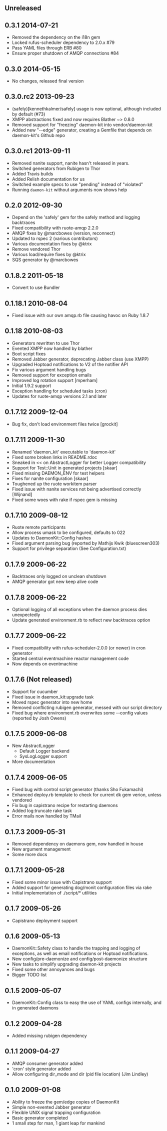 ## Unreleased

## 0.3.1 2014-07-21

* Removed the dependency on the i18n gem
* Locked rufus-scheduler dependency to 2.0.x #79
* Pass YAML files through ERB #80
* Ensure proper shutdown of AMQP connections #84

## 0.3.0 2014-05-15

* No changes, released final version

## 0.3.0.rc2 2013-09-23

* (safely)[kennethkalmer/safely] usage is now optional, although included by default (#73)
* XMPP abstractions fixed and now requires Blather ~> 0.8.0
* Removed support for "freezing" daemon-kit into vendor/daemon-kit
* Added new "--edge" generator, creating a Gemfile that depends on daemon-kit's Github repo

## 0.3.0.rc1 2013-09-11

* Removed nanite support, nanite hasn't released in years.
* Switched generators from Rubigen to Thor
* Added Travis builds
* Added Relish documentation for us
* Switched example specs to use "pending" instead of "violated"
* Running `daemon-kit` without arguments now shows help

## 0.2.0 2012-09-30

* Depend on the 'safely' gem for the safely method and logging backtraces
* Fixed compatibility with ruote-amqp 2.2.0
* AMQP fixes by @marcbowes (version, reconnect)
* Updated to rspec 2 (various contributors)
* Various documentation fixes by @ktrix
* Remove vendored Thor
* Various load/require fixes by @ktrix
* SQS generator by @marcbowes

## 0.1.8.2 2011-05-18

* Convert to use Bundler

## 0.1.18.1 2010-08-04

* Fixed issue with our own amqp.rb file causing havoc on Ruby 1.8.7

## 0.1.18 2010-08-03

* Generators rewritten to use Thor
* Evented XMPP now handled by blather
* Boot script fixes
* Removed Jabber generator, deprecating Jabber class (use XMPP)
* Upgraded Hoptoad notifications to V2 of the notifier API
* Fix various argument handling bugs
* Removed support for exception emails
* Improved log rotation support [mperham]
* Initial 1.9.2 support
* Exception handling for scheduled tasks (cron)
* Updates for ruote-amqp versions 2.1 and later

## 0.1.7.12 2009-12-04

* Bug fix, don't load environment files twice [grockit]

## 0.1.7.11 2009-11-30

* Renamed 'daemon_kit' executable to 'daemon-kit'
* Fixed some broken links in README.rdoc
* Sneaked in << on AbstractLogger for better Logger compatibility
* Support for Test::Unit in generated projects [skaar]
* Fixed missing DAEMON_ENV for test helpers
* Fixes for nanite configuration [skaar]
* Toughened up the ruote workitem parser
* Fixed issue with nanite services not being advertised correctly [Wijnand]
* Fixed some woes with rake if rspec gem is missing

## 0.1.7.10 2009-08-12

* Ruote remote participants
* Allow process umask to be configured, defaults to 022
* Updates to DaemonKit::Config hashes
* Fixed argument parsing bug (reported by Mathijs Kwik (bluescreen303)
* Support for privilege separation (See Configuration.txt)

## 0.1.7.9 2009-06-22

* Backtraces only logged on unclean shutdown
* AMQP generator got new keep alive code

## 0.1.7.8 2009-06-22

* Optional logging of all exceptions when the daemon process dies
  unexpectedly
* Update generated environment.rb to reflect new backtraces option

## 0.1.7.7 2009-06-22

* Fixed compatibility with rufus-scheduler-2.0.0 (or newer) in cron
  generator
* Started central eventmachine reactor management code
* Now depends on eventmachine

## 0.1.7.6 (Not released)

* Support for cucumber
* Fixed issue in daemon_kit:upgrade task
* Moved rspec generator into new home
* Removed conflicting rubigen generator, messed with our script directory
* Fixed bug where environment.rb overwrites some --config values (reported by Josh Owens)

## 0.1.7.5 2009-06-08

* New AbstractLogger
  * Default Logger backend
  * SysLogLogger support
* More documentation

## 0.1.7.4 2009-06-05

* Fixed bug with control script generator (thanks Sho Fukamachi)
* Enhanced deploy.rb template to check for current dk gem verion,
  unless vendored
* Fix bug in capistrano recipe for restarting daemons
* Added log:truncate rake task
* Error mails now handled by TMail

## 0.1.7.3 2009-05-31

* Removed dependency on daemons gem, now handled in house
* New argument management
* Some more docs

## 0.1.7.1 2009-05-28

* Fixed some minor issue with Capistrano support
* Added support for generating dog/monit configuration files via rake
* Initial implementation of ./script/* utilities

## 0.1.7 2009-05-26

* Capistrano deployment support

## 0.1.6 2009-05-13

* DaemonKit::Safety class to handle the trapping and logging of
  exceptions, as well as email notifications or Hoptoad notifications.
* New config/pre-daemonize and config/post-daemonize structure
* New tasks to simplify upgrading daemon-kit projects
* Fixed some other annoyances and bugs
* Bigger TODO list

## 0.1.5 2009-05-07

* DaemonKit::Config class to easy the use of YAML configs internally,
  and in generated daemons

## 0.1.2 2009-04-28

* Added missing rubigen dependency

## 0.1.1 2009-04-27

* AMQP consumer generator added
* 'cron' style generator added
* Allow configuring dir_mode and dir (pid file location) (Jim Lindley)

## 0.1.0 2009-01-08

* Ability to freeze the gem/edge copies of DaemonKit
* Simple non-evented Jabber generator
* Flexible UNIX signal trapping configuration
* Basic generator completed
* 1 small step for man, 1 giant leap for mankind
